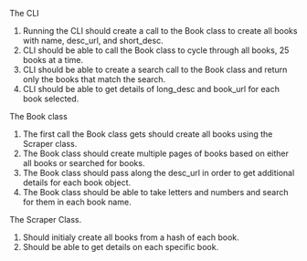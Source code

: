 The CLI
1. Running the CLI should create a call to the Book class to create all books with name, desc_url, and short_desc.
2. CLI should be able to call the Book class to cycle through all books, 25 books at a time.
3. CLI should be able to create a search call to the Book class and return only the books that match the search.
4. CLI should be able to get details of long_desc and book_url for each book selected.

The Book class
1. The first call the Book class gets should create all books using the Scraper class.
2. The Book class should create multiple pages of books based on either all books or searched for books.
3. The Book class should pass along the desc_url in order to get additional details for each book object.
4. The Book class should be able to take letters and numbers and search for them in each book name.

The Scraper Class.
1. Should initialy create all books from a hash of each book.
2. Should be able to get details on each specific book.
